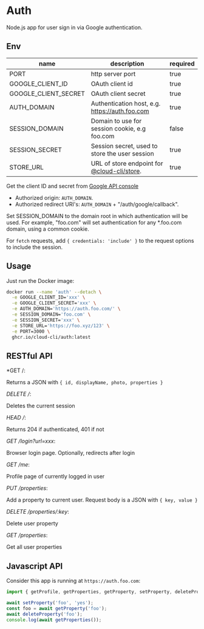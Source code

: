 # Auth

Node.js app for user sign in via Google authentication.

## Env

| name                  | description                                        | required |
|-----------------------|----------------------------------------------------|----------|
| PORT                  | http server port                                   | true     |
| GOOGLE_CLIENT_ID      | OAuth client id                                    | true     |
| GOOGLE_CLIENT_SECRET  | OAuth client secret                                | true     |
| AUTH_DOMAIN           | Authentication host, e.g. https://auth.foo.com     | true     |
| SESSION_DOMAIN        | Domain to use for session cookie, e.g foo.com      | false    |
| SESSION_SECRET        | Session secret, used to store the user session     | true     |
| STORE_URL             | URL of store endpoint for [@cloud-cli/store](https://github.com/cloud-cli/store).        | true     |

Get the client ID and secret from [Google API console](https://console.cloud.google.com/apis/credentials)

- Authorized origin: `AUTH_DOMAIN`.
- Authorized redirect URI's: `AUTH_DOMAIN` + "/auth/google/callback".

Set SESSION_DOMAIN to the domain root in which authentication will be used. For example, "foo.com" will
set authentication for any *.foo.com domain, using a common cookie.

For `fetch` requests, add `{ credentials: 'include' }` to the request options to include the session.

## Usage

Just run the Docker image:

```bash
docker run --name 'auth' --detach \
  -e GOOGLE_CLIENT_ID='xxx' \
  -e GOOGLE_CLIENT_SECRET='xxx' \
  -e AUTH_DOMAIN='https://auth.foo.com/' \
  -e SESSION_DOMAIN='foo.com' \
  -e SESSION_SECRET='xxx' \
  -e STORE_URL='https://foo.xyz/123' \
  -e PORT=3000 \
  ghcr.io/cloud-cli/auth:latest
```

## RESTful API

*GET /:

Returns a JSON with `{ id, displayName, photo, properties }`

*DELETE /*:

Deletes the current session

*HEAD /*:

Returns 204 if authenticated, 401 if not

*GET /login?url=xxx*:

Browser login page. Optionally, redirects after login

*GET /me*:

Profile page of currently logged in user

*PUT /properties*:

Add a property to current user.
Request body is a JSON with `{ key, value }`

*DELETE /properties/:key*:

Delete user property

*GET /properties*:

Get all user properties

## Javascript API

Consider this app is running at `https://auth.foo.com`:

```js
import { getProfile, getProperties, getProperty, setProperty, deleteProperty } from 'https://auth.foo.com/auth.js';

await setProperty('foo', 'yes');
const foo = await getProperty('foo');
await deleteProperty('foo');
console.log(await getProperties());

```